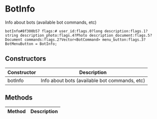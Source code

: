 # BotInfo
Info about bots (available bot commands, etc)

```
botInfo#8f300b57 flags:# user_id:flags.0?long description:flags.1?string description_photo:flags.4?Photo description_document:flags.5?Document commands:flags.2?Vector<BotCommand> menu_button:flags.3?BotMenuButton = BotInfo;
```

## Constructors
| Constructor | Description |
| ---- | ----------- |
| botInfo | Info about bots (available bot commands, etc) |


## Methods
| Method | Description |
| ---- | ----------- |


